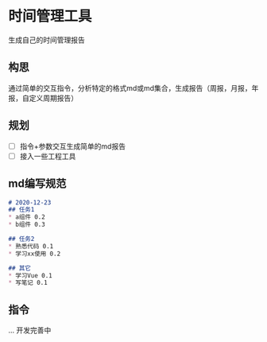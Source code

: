 # 时间管理工具

生成自己的时间管理报告

## 构思
通过简单的交互指令，分析特定的格式md或md集合，生成报告（周报，月报，年报，自定义周期报告）

## 规划
* [ ] 指令+参数交互生成简单的md报告
* [ ] 接入一些工程工具

## md编写规范
```markdown
# 2020-12-23
## 任务1
* a组件 0.2
* b组件 0.3

## 任务2
* 熟悉代码 0.1
* 学习xx使用 0.2

## 其它
* 学习Vue 0.1
* 写笔记 0.1
```

## 指令
... 开发完善中